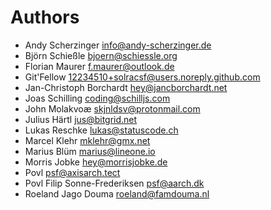 <!--
  - SPDX-FileCopyrightText: 2024 Nextcloud GmbH and Nextcloud contributors
  - SPDX-License-Identifier: AGPL-3.0-or-later
-->
# Authors

- Andy Scherzinger <info@andy-scherzinger.de>
- Björn Schießle <bjoern@schiessle.org>
- Florian Maurer <f.maurer@outlook.de>
- Git'Fellow <12234510+solracsf@users.noreply.github.com>
- Jan-Christoph Borchardt <hey@jancborchardt.net>
- Joas Schilling <coding@schilljs.com>
- John Molakvoæ <skjnldsv@protonmail.com>
- Julius Härtl <jus@bitgrid.net>
- Lukas Reschke <lukas@statuscode.ch>
- Marcel Klehr <mklehr@gmx.net>
- Marius Blüm <marius@lineone.io>
- Morris Jobke <hey@morrisjobke.de>
- Povl <psf@axisarch.tect>
- Povl Filip Sonne-Frederiksen <psf@aarch.dk>
- Roeland Jago Douma <roeland@famdouma.nl>
